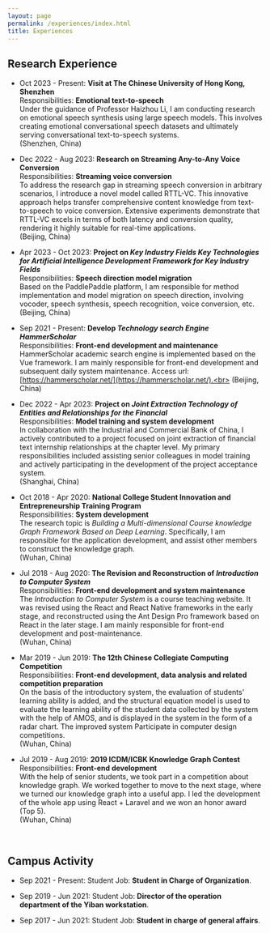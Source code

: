 ```yaml
---
layout: page
permalink: /experiences/index.html
title: Experiences
---
```


## Research Experience

- Oct 2023 - Present: **Visit at The Chinese University of Hong Kong, Shenzhen**<br>
  Responsibilities: **Emotional text-to-speech**<br>
  Under the guidance of Professor Haizhou Li, I am conducting research on emotional speech synthesis using large speech models. This involves creating emotional conversational speech datasets and ultimately serving conversational text-to-speech systems.<br>
  (Shenzhen, China)<br>

- Dec 2022 - Aug 2023: **Research on Streaming Any-to-Any Voice Conversion**<br>
  Responsibilities: **Streaming voice conversion**<br>
  To address the research gap in streaming speech conversion in arbitrary scenarios, I introduce a novel model called RTTL-VC. This innovative approach helps transfer comprehensive content knowledge from text-to-speech to voice conversion. Extensive experiments demonstrate that RTTL-VC excels in terms of both latency and conversion quality, rendering it highly suitable for real-time applications.<br>
  (Beijing, China)<br>

- Apr 2023 - Oct 2023: **Project on *Key Industry Fields Key Technologies for Artificial Intelligence Development Framework for Key Industry Fields***<br>
  Responsibilities: **Speech direction model migration**<br>
  Based on the PaddlePaddle platform, I am responsible for method implementation and model migration on speech direction, involving vocoder, speech synthesis, speech recognition, voice conversion, etc.<br>
  (Beijing, China)<br>

- Sep 2021 - Present: **Develop *Technology search Engine HammerScholar***<br>
  Responsibilities: **Front-end development and maintenance**<br>
  HammerScholar academic search engine is implemented based on the Vue framework. I am mainly responsible for front-end development and subsequent daily system maintenance. Access url: [https://hammerscholar.net/](https://hammerscholar.net/).<br>
  (Beijing, China)<br>

- Dec 2022 - Apr 2023: **Project on *Joint Extraction Technology of Entities and Relationships for the Financial***<br>
  Responsibilities: **Model training and system development**<br>
  In collaboration with the Industrial and Commercial Bank of China, I actively contributed to a project focused on joint extraction of financial text internship relationships at the chapter level. My primary responsibilities included assisting senior colleagues in model training and actively participating in the development of the project acceptance system.<br>
  (Shanghai, China)<br>

- Oct 2018 - Apr 2020: **National College Student Innovation and Entrepreneurship Training Program**<br>
  Responsibilities: **System development**<br>
  The research topic is *Building a Multi-dimensional Course knowledge Graph Framework Based on Deep Learning*. Specifically, I am responsible for the application development, and assist other members to construct the knowledge graph.<br>
  (Wuhan, China)<br>

- Jul 2018 - Aug 2020: **The Revision and Reconstruction of *Introduction to Computer System***<br>
  Responsibilities: **Front-end development and system maintenance**<br>
  The *Introduction to Computer System* is a course teaching website. It was revised using the React and React Native frameworks in the early stage, and reconstructed using the Ant Design Pro framework based on React in the later stage. I am mainly responsible for front-end development and post-maintenance.<br>
  (Wuhan, China)<br>

- Mar 2019 - Jun 2019: **The 12th Chinese Collegiate Computing Competition**<br>
  Responsibilities: **Front-end development, data analysis and related competition preparation**<br>
  On the basis of the introductory system, the evaluation of students' learning ability is added, and the structural equation model is used to evaluate the learning ability of the student data collected by the system with the help of AMOS, and is displayed in the system in the form of a radar chart. The improved system Participate in computer design competitions.<br>
  (Wuhan, China)<br>

- Jul 2019 - Aug 2019: **2019 ICDM/ICBK Knowledge Graph Contest**<br>
  Responsibilities: **Front-end development**<br>
  With the help of senior students, we took part in a competition about knowledge graph. We worked together to move to the next stage, where we turned our knowledge graph into a useful app. I led the development of the whole app using React + Laravel and we won an honor award (Top 5).<br>
  (Wuhan, China)<br>

<br>

## Campus Activity

- Sep 2021 - Present: Student Job: **Student in Charge of Organization**.<br>
- Sep 2019 - Jun 2021: Student Job: **Director of the operation department of the Yiban workstation**.<br>
- Sep 2017 - Jun 2021: Student Job: **Student in charge of general affairs**.<br>

  <br>
